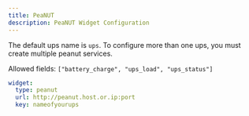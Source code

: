 ```yaml
---
title: PeaNUT
description: PeaNUT Widget Configuration
---
```


The default ups name is `ups`. To configure more than one ups, you must create multiple peanut services.

Allowed fields: `["battery_charge", "ups_load", "ups_status"]`

```yaml
widget:
  type: peanut
  url: http://peanut.host.or.ip:port
  key: nameofyourups
```
